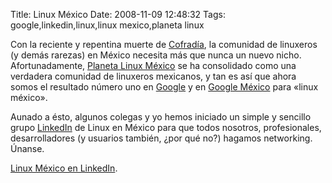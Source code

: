 Title: Linux México
Date: 2008-11-09 12:48:32
Tags: google,linkedin,linux,linux mexico,planeta linux

Con la reciente y repentina muerte de <a href="http://cofradia.org">Cofradía</a>, la comunidad de linuxeros (y demás rarezas) en México necesita más que nunca un nuevo nicho. Afortunadamente, <a href="http://mx.planetalinux.org">Planeta Linux México</a> se ha consolidado como una verdadera comunidad de linuxeros mexicanos, y tan es así que ahora somos el resultado número uno en <a href="http://google.com">Google</a> y en <a href="http://google.com.mx">Google México</a> para «linux méxico».

Aunado a ésto, algunos colegas y yo hemos iniciado un simple y sencillo grupo <a href="http://linkedin.com">LinkedIn</a> de Linux en México para que todos nosotros, profesionales, desarrolladores (y usuarios también, ¿por qué no?) hagamos networking. Únanse.

<a href="http://awbox.com/fyC2">Linux México en LinkedIn</a>.